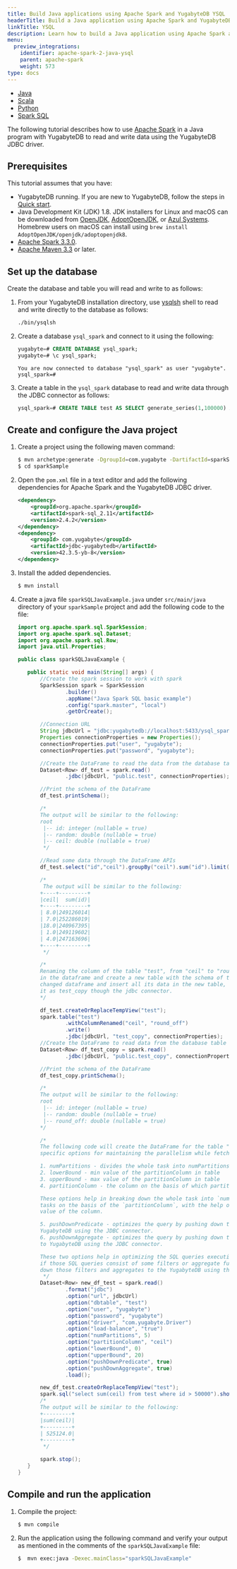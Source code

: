 ```yaml
---
title: Build Java applications using Apache Spark and YugabyteDB YSQL
headerTitle: Build a Java application using Apache Spark and YugabyteDB
linkTitle: YSQL
description: Learn how to build a Java application using Apache Spark and YugabyteDB YSQL.
menu:
  preview_integrations:
    identifier: apache-spark-2-java-ysql
    parent: apache-spark
    weight: 573
type: docs
---
```


<ul class="nav nav-tabs-alt nav-tabs-yb">

  <li >
    <a href="../java-ysql/" class="nav-link active">
      <i class="fa-brands fa-java" aria-hidden="true"></i>
      Java
    </a>
  </li>

  <li >
    <a href="../scala-ysql/" class="nav-link">
      <i class="icon-scala" aria-hidden="true"></i>
      Scala
    </a>
  </li>

  <li >
    <a href="../python-ysql/" class="nav-link">
      <i class="icon-python" aria-hidden="true"></i>
      Python
    </a>
  </li>

  <li >
    <a href="../spark-sql/" class="nav-link">
      Spark SQL
    </a>
  </li>

</ul>

The following tutorial describes how to use [Apache Spark](https://spark.apache.org/) in a Java program with YugabyteDB to read and write data using the YugabyteDB JDBC driver.

## Prerequisites

This tutorial assumes that you have:

- YugabyteDB running. If you are new to YugabyteDB, follow the steps in [Quick start](../../../quick-start/).
- Java Development Kit (JDK) 1.8. JDK installers for Linux and macOS can be downloaded from [OpenJDK](http://jdk.java.net/), [AdoptOpenJDK](https://adoptopenjdk.net/), or [Azul Systems](https://www.azul.com/downloads/zulu-community/). Homebrew users on macOS can install using `brew install AdoptOpenJDK/openjdk/adoptopenjdk8`.
- [Apache Spark 3.3.0](https://spark.apache.org/downloads.html).
- [Apache Maven 3.3](https://maven.apache.org/index.html) or later.

## Set up the database

Create the database and table you will read and write to as follows:

1. From your YugabyteDB installation directory, use [ysqlsh](../../../admin/ysqlsh/) shell to read and write directly to the database as follows:

    ```sh
    ./bin/ysqlsh
    ```

1. Create a database `ysql_spark` and connect to it using the following:

    ```sql
    yugabyte=# CREATE DATABASE ysql_spark;
    yugabyte=# \c ysql_spark;
    ```

    ```output
    You are now connected to database "ysql_spark" as user "yugabyte".
    ysql_spark=#
    ```

1. Create a table in the `ysql_spark` database to read and write data through the JDBC connector as follows:

    ```sql
    ysql_spark=# CREATE TABLE test AS SELECT generate_series(1,100000) AS id, random(), ceil(random() * 20);
    ```

## Create and configure the Java project

1. Create a project using the following maven command:

    ```sh
    $ mvn archetype:generate -DgroupId=com.yugabyte -DartifactId=sparkSample -DarchetypeArtifactId=maven-archetype-quickstart -DinteractiveMode=false
    $ cd sparkSample
    ```

1. Open the `pom.xml` file in a text editor and add the following dependencies for Apache Spark and the YugabyteDB JDBC driver.

    ```xml
    <dependency>
        <groupId>org.apache.spark</groupId>
        <artifactId>spark-sql_2.11</artifactId>
        <version>2.4.2</version>
    </dependency>
    <dependency>
        <groupId> com.yugabyte</groupId>
        <artifactId>jdbc-yugabytedb</artifactId>
        <version>42.3.5-yb-8</version>
    </dependency>
    ```

1. Install the added dependencies.

    ```sh
    $ mvn install
    ```

1. Create a java file `sparkSQLJavaExample.java` under `src/main/java` directory of your `sparkSample` project and add the following code to the file:

    ```java
    import org.apache.spark.sql.SparkSession;
    import org.apache.spark.sql.Dataset;
    import org.apache.spark.sql.Row;
    import java.util.Properties;

    public class sparkSQLJavaExample {

       public static void main(String[] args) {
           //Create the spark session to work with spark
           SparkSession spark = SparkSession
                   .builder()
                   .appName("Java Spark SQL basic example")
                   .config("spark.master", "local")
                   .getOrCreate();

           //Connection URL
           String jdbcUrl = "jdbc:yugabytedb://localhost:5433/ysql_spark";
           Properties connectionProperties = new Properties();
           connectionProperties.put("user", "yugabyte");
           connectionProperties.put("password", "yugabyte");

           //Create the DataFrame to read the data from the database table test
           Dataset<Row> df_test = spark.read()
                   .jdbc(jdbcUrl, "public.test", connectionProperties);

           //Print the schema of the DataFrame
           df_test.printSchema();

           /*
           The output will be similar to the following:
           root
            |-- id: integer (nullable = true)
            |-- random: double (nullable = true)
            |-- ceil: double (nullable = true)
            */

           //Read some data through the DataFrame APIs
           df_test.select("id","ceil").groupBy("ceil").sum("id").limit(5).show();

           /*
            The output will be similar to the following:
           +----+---------+
           |ceil|  sum(id)|
           +----+---------+
           | 8.0|249126014|
           | 7.0|252286019|
           |18.0|240967395|
           | 1.0|249119602|
           | 4.0|247163696|
           +----+---------+
            */

           /*
           Renaming the column of the table "test", from "ceil" to "round_off"
           in the dataframe and create a new table with the schema of the
           changed dataframe and insert all its data in the new table, name
           it as test_copy though the jdbc connector.
           */

           df_test.createOrReplaceTempView("test");
           spark.table("test")
                   .withColumnRenamed("ceil", "round_off")
                   .write()
                   .jdbc(jdbcUrl, "test_copy", connectionProperties);
           //Create the DataFrame to read data from the database table test_copy
           Dataset<Row> df_test_copy = spark.read()
                   .jdbc(jdbcUrl, "public.test_copy", connectionProperties);

           //Print the schema of the DataFrame
           df_test_copy.printSchema();

           /*
           The output will be similar to the following:
           root
            |-- id: integer (nullable = true)
            |-- random: double (nullable = true)
            |-- round_off: double (nullable = true)
           */

           /*
           The following code will create the DataFrame for the table "test" with some
           specific options for maintaining the parallelism while fetching the table content,

           1. numPartitions - divides the whole task into numPartitions parallel tasks.
           2. lowerBound - min value of the partitionColumn in table
           3. upperBound - max value of the partitionColumn in table
           4. partitionColumn - the column on the basis of which partition happen

           These options help in breaking down the whole task into `numPartitions` parallel
           tasks on the basis of the `partitionColumn`, with the help of minimum and maximum
           value of the column.

           5. pushDownPredicate - optimizes the query by pushing down the filters to
           YugabyteDB using the JDBC connector.
           6. pushDownAggregate - optimizes the query by pushing down the aggregated
           to YugabyteDB using the JDBC connector.

           These two options help in optimizing the SQL queries executing on this DataFrame
           if those SQL queries consist of some filters or aggregate functions by pushing
           down those filters and aggregates to the YugabyteDB using the JDBC connector.
            */
           Dataset<Row> new_df_test = spark.read()
                   .format("jdbc")
                   .option("url", jdbcUrl)
                   .option("dbtable", "test")
                   .option("user", "yugabyte")
                   .option("password", "yugabyte")
                   .option("driver", "com.yugabyte.Driver")
                   .option("load-balance", "true")
                   .option("numPartitions", 5)
                   .option("partitionColumn", "ceil")
                   .option("lowerBound", 0)
                   .option("upperBound", 20)
                   .option("pushDownPredicate", true)
                   .option("pushDownAggregate", true)
                   .load();

           new_df_test.createOrReplaceTempView("test");
           spark.sql("select sum(ceil) from test where id > 50000").show();
           /*
           The output will be similar to the following:
           +---------+
           |sum(ceil)|
           +---------+
           | 525124.0|
           +---------+
            */

           spark.stop();
       }
    }
    ```

## Compile and run the application

1. Compile the project:

    ```sh
    $ mvn compile
    ```

1. Run the application using the following command and verify your output as mentioned in the comments of the `sparkSQLJavaExample` file:

    ```sh
    $  mvn exec:java -Dexec.mainClass="sparkSQLJavaExample"
    ```
